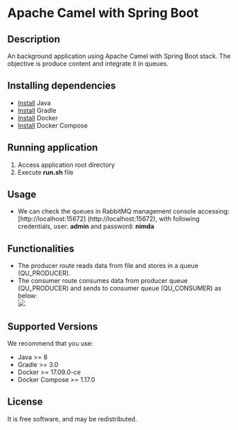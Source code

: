 # Apache Camel with Spring Boot

## Description
An background application using Apache Camel with Spring Boot stack. The objective is produce content and integrate it in queues.

## Installing dependencies
- [Install](http://www.oracle.com/technetwork/java/javase/downloads/index.html) Java
- [Install](https://gradle.org/install/) Gradle
- [Install](https://docs.docker.com/engine/installation/) Docker
- [Install](https://docs.docker.com/compose/install/) Docker Compose

## Running application
1. Access application root directory
2. Execute **run.sh** file
    
## Usage
- We can check the queues in RabbitMQ management console accessing: [http://localhost:15672] (http://localhost:15672), with following credentials, user: **admin** and password: **nimda**   

## Functionalities
- The producer route reads data from file and stores in a queue (QU_PRODUCER).
- The consumer route consumes data from producer queue (QU_PRODUCER) and sends to consumer queue (QU_CONSUMER) as below:<br/>
![](https://preview.ibb.co/isr19b/Screenshot_from_2017_12_07_17_09_11.png)

## Supported Versions
We recommend that you use:
 - Java >= 8
 - Gradle >= 3.0
 - Docker >= 17.09.0-ce
 - Docker Compose >= 1.17.0
     
## License
It is free software, and may be redistributed.
